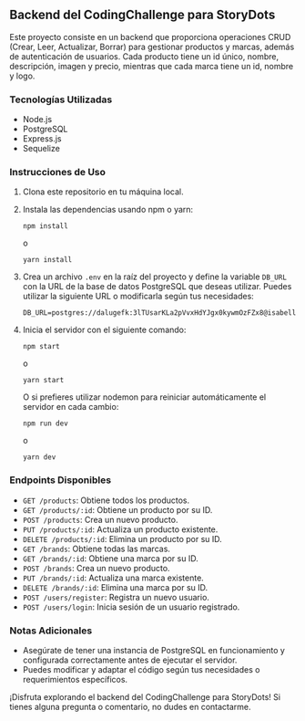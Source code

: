 ## Backend del CodingChallenge para StoryDots

Este proyecto consiste en un backend que proporciona operaciones CRUD (Crear, Leer, Actualizar, Borrar) para gestionar productos y marcas, además de autenticación de usuarios. Cada producto tiene un id único, nombre, descripción, imagen y precio, mientras que cada marca tiene un id, nombre y logo.

### Tecnologías Utilizadas

- Node.js
- PostgreSQL
- Express.js
- Sequelize

### Instrucciones de Uso

1. Clona este repositorio en tu máquina local.
2. Instala las dependencias usando npm o yarn:

    ```
    npm install
    ```

    o

    ```
    yarn install
    ```

3. Crea un archivo `.env` en la raíz del proyecto y define la variable `DB_URL` con la URL de la base de datos PostgreSQL que deseas utilizar. Puedes utilizar la siguiente URL o modificarla según tus necesidades:

    ```
    DB_URL=postgres://dalugefk:3lTUsarKLa2pVvxHdYJgx0kywmOzFZx8@isabelle.db.elephantsql.com/dalugefk
    ```

4. Inicia el servidor con el siguiente comando:

    ```
    npm start
    ```

    o

    ```
    yarn start
    ```

    O si prefieres utilizar nodemon para reiniciar automáticamente el servidor en cada cambio:

    ```
    npm run dev
    ```

    o

    ```
    yarn dev
    ```

### Endpoints Disponibles

- `GET /products`: Obtiene todos los productos.
- `GET /products/:id`: Obtiene un producto por su ID.
- `POST /products`: Crea un nuevo producto.
- `PUT /products/:id`: Actualiza un producto existente.
- `DELETE /products/:id`: Elimina un producto por su ID.
- `GET /brands`: Obtiene todas las marcas.
- `GET /brands/:id`: Obtiene una marca por su ID.
- `POST /brands`: Crea un nuevo producto.
- `PUT /brands/:id`: Actualiza una marca existente.
- `DELETE /brands/:id`: Elimina una marca por su ID.
- `POST /users/register`: Registra un nuevo usuario.
- `POST /users/login`: Inicia sesión de un usuario registrado.

### Notas Adicionales

- Asegúrate de tener una instancia de PostgreSQL en funcionamiento y configurada correctamente antes de ejecutar el servidor.
- Puedes modificar y adaptar el código según tus necesidades o requerimientos específicos.

¡Disfruta explorando el backend del CodingChallenge para StoryDots! Si tienes alguna pregunta o comentario, no dudes en contactarme.
